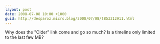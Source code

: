```yaml
---
layout: post
date: 2008-07-08 10:00 +1000
guid: http://desparoz.micro.blog/2008/07/08/t853212911.html
---
```

Why does the "Older" link come and go so much?  Is a timeline only limited to the last few MB?
